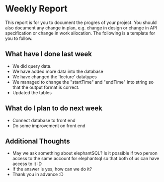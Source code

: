 # Weekly Report

This report is for you to document the progres of your project. You should also document any change in plan, e.g. change in design or change in API specification or change in work allocation. The following is a template for you to follow.

## What have I done last week

-   We did query data. 
-   We have added more data into the database 
-   We have changed the 'lecture' datatypes
-   We managed to change the "startTime" and "endTime" into string so that the output format is correct. 
- Updated the tables 


## What do I plan to do next week

-   Connect database to front end 
-   Do some improvement on front end 

## Additional Thoughts

-  May we ask something about elephantSQL? Is it possible if two person access to the same account for elephantsql so that both of us can have access to it :D
-   If the answer is yes, how can we do it? 
-   Thank you in advance :D

